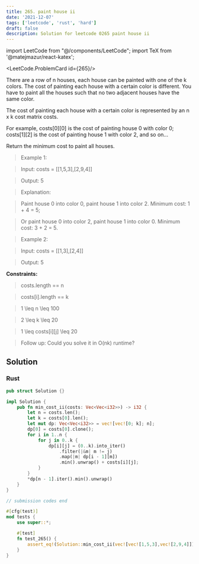 ```yaml
---
title: 265. paint house ii
date: '2021-12-07'
tags: ['leetcode', 'rust', 'hard']
draft: false
description: Solution for leetcode 0265 paint house ii
---
```

import LeetCode from "@/components/LeetCode";
import TeX from '@matejmazur/react-katex';

<LeetCode.ProblemCard id={265}/>

There are a row of n houses, each house can be painted with one of the k colors. The cost of painting each house with a certain color is different. You have to paint all the houses such that no two adjacent houses have the same color.



The cost of painting each house with a certain color is represented by an n x k cost matrix costs.



For example, costs[0][0] is the cost of painting house 0 with color 0; costs[1][2] is the cost of painting house 1 with color 2, and so on...

Return the minimum cost to paint all houses.



 



 > Example 1:



 > Input: costs <TeX>=</TeX> [[1,5,3],[2,9,4]]

 > Output: 5

 > Explanation:

 > Paint house 0 into color 0, paint house 1 into color 2. Minimum cost: 1 + 4 <TeX>=</TeX> 5; 

 > Or paint house 0 into color 2, paint house 1 into color 0. Minimum cost: 3 + 2 <TeX>=</TeX> 5.

 > Example 2:



 > Input: costs <TeX>=</TeX> [[1,3],[2,4]]

 > Output: 5

 



**Constraints:**



 > costs.length <TeX>=</TeX><TeX>=</TeX> n

 > costs[i].length <TeX>=</TeX><TeX>=</TeX> k

 > 1 <TeX>\leq</TeX> n <TeX>\leq</TeX> 100

 > 2 <TeX>\leq</TeX> k <TeX>\leq</TeX> 20

 > 1 <TeX>\leq</TeX> costs[i][j] <TeX>\leq</TeX> 20

 



 > Follow up: Could you solve it in O(nk) runtime?


## Solution
### Rust
```rust
pub struct Solution {}

impl Solution {
    pub fn min_cost_ii(costs: Vec<Vec<i32>>) -> i32 {
        let n = costs.len();
        let k = costs[0].len();
        let mut dp: Vec<Vec<i32>> = vec![vec![0; k]; n];
        dp[0] = costs[0].clone();
        for i in 1..n {
            for j in 0..k {
                dp[i][j] = (0..k).into_iter()
                    .filter(|&m| m != j)
                    .map(|m| dp[i - 1][m])
                    .min().unwrap() + costs[i][j];
            }
        }
        *dp[n - 1].iter().min().unwrap()
    }
}

// submission codes end

#[cfg(test)]
mod tests {
    use super::*;

    #[test]
    fn test_265() {
        assert_eq!(Solution::min_cost_ii(vec![vec![1,5,3],vec![2,9,4]]), 5);
    }
}

```
